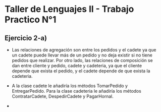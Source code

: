 # Taller de Lenguajes II - Trabajo Practico N°1

## Ejercicio 2-a)

- Las relaciones de agregación son entre los pedidos y el cadete ya que un cadete puede llevar más de un pedido y no deja existir si no tiene pedidos que realizar. Por otro lado, las relaciones de composición se dan entre cliente y pedido, cadete y cadeteria, ya que el cliente depende que exista el pedido, y el cadete depende de que exista la cadeteria.

- A la clase cadete le añadiría los métodos TomarPedido y EntregarPedido. Para la clase cadeteria le añadiría los métodos ContratarCadete, DespedirCadete y  PagarHornal.

- 